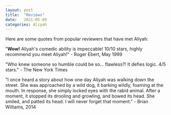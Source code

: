 ```yaml
---
layout: post
title:  "Reviews"
date:   2021-05-09 
categories: Aliyah
---
```

Here are some quotes from popular reviewers that have met Aliyah:

"**Wow!** Aliyah's comedic ability is impeccable! 10/10 stars, highly recommend you meet Aliyah!" - Roger Ebert, May 1999

"Who knew someone so humble could be so... flawless?! It defies logic. 4/5 stars." - The New York Times

"I once heard a story about how one day Aliyah was walking down the street. She was approached by a wild dog, it barking wildly, foaming at the mouth. In response, she simply locked eyes with the rabid animal. After a moment, it stopped its drooling and growling, and bowed its head. She smiled, and patted its head. I will never forget that moment." - Brian Williams, 2014
